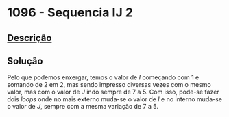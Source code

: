 # 1096 - Sequencia IJ 2

## [Descrição](https://www.beecrowd.com.br/judge/pt/problems/view/1096)

## Solução

Pelo que podemos enxergar, temos o valor de $I$ começando com $1$ e somando de $2$ em $2$, mas sendo impresso diversas vezes com o mesmo valor, mas com o valor de $J$ indo sempre de $7$ a $5$. Com isso, pode-se fazer dois _loops_ onde no mais externo muda-se o valor de $I$ e no interno muda-se o valor de $J$, sempre com a mesma variação de $7$ a $5$.